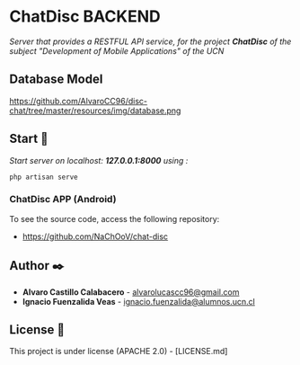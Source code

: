 # ChatDisc BACKEND

_Server that provides a RESTFUL API service, for the project **ChatDisc** of the subject "Development of Mobile Applications" of the UCN_

## Database Model 

https://github.com/AlvaroCC96/disc-chat/tree/master/resources/img/database.png

## Start 🚀

_Start server on localhost: **127.0.0.1:8000** using :_

```
php artisan serve
```

### ChatDisc APP (Android) 

To see the source code, access the following repository:

- https://github.com/NaChOoV/chat-disc

## Author ✒️

- **Alvaro Castillo Calabacero** - alvarolucascc96@gmail.com
- **Ignacio Fuenzalida Veas** - ignacio.fuenzalida@alumnos.ucn.cl


## License 📄

This project is under license (APACHE 2.0) - [LICENSE.md]

